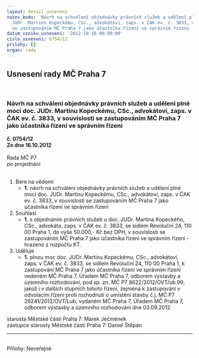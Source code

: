 ```yaml
---
layout: detail_usneseni
nazev_bodu: 'Návrh na schválení objednávky právních služeb a udělení plné moci doc.
  JUDr. Martinu Kopeckému, CSc., advokátovi, zaps. v ČAK ev. č. 3833, v souvislosti
  se zastupováním MČ Praha 7 jako účastníka řízení ve správním řízení '
datum_vzniku_usneseni: '2012-10-16 00:00:00'
cislo_usneseni: 0754/12
prilohy: []
organ: rada
---
```

<div id="ucUsn_pList" class="usn">
	<span><h2>Usnesení rady MČ Praha 7 </h2>
<br></span><div class="standBody">
<span><h3>Návrh na schválení objednávky právních služeb a udělení plné moci doc. JUDr. Martinu Kopeckému, CSc., advokátovi, zaps. v ČAK ev. č. 3833, v souvislosti se zastupováním MČ Praha 7 jako účastníka řízení ve správním řízení </h3></span><div class="center">
		<strong>č. 0754/12</strong><br>
	</div>
<div class="center">
		<strong>Ze dne 16.10.2012</strong><br><br>
	</div>Rada MČ P7<br> po projednání<br><br><ol>
<li>Bere na vědomí<ul><li>
<strong>1.</strong> návrh na schválení objednávky právních služeb a udělení plné moci doc. JUDr. Martinu Kopeckému, CSc., advokátovi, zaps. v ČAK ev. č. 3833, v souvislosti se zastupováním MČ Praha 7 jako účastníka řízení ve správním řízení </li></ul>
</li>
<li>Souhlasí<ul><li>
<strong>1.</strong> s objednáním právních služeb u doc. JUDr. Martina Kopeckého, CSc., advokáta, zaps. v ČAK ev. č. 3833, se sídlem Revoluční 24, 110 00 Praha 1, do výše 50.000,- Kč bez DPH, v souvislosti se zastupováním MČ Praha 7 jako účastníka řízení ve správním řízení - hrazeno z rozpočtu KT.         </li></ul>
</li>
<li>Uděluje<ul><li>
<strong>1.</strong> plnou moc doc. JUDr. Martinu Kopeckému, CSc., advokátovi, zaps. v ČAK  ev. č. 3833, se sídlem Revoluční 24, 110 00 Praha 1, k zastupování MČ Praha 7 jako účastníka řízení ve správním řízení vedeném MČ Praha 7, Úřadem MČ Praha 7, odborem výstavby a územního rozhodování, pod sp. zn. MČ P7 8622/2012/OVT/ob.99, jakož i v dalších stupních tohoto řízení, zejména k zastupování v odvolacím řízení proti rozhodnutí o umístění stavby č.j. MČ P7 26241/2012/OVT/Lub, vydaném MČ Praha 7, Úřadem MČ Praha 7, odborem výstavby a územního rozhodování dne 03.09.2012.</li></ul>
</li>
</ol>starosta Městské části Praha 7: Marek Ječmének<br>zástupce starosty Městské části Praha 7: Daniel Štěpán <hr>
<br>Přílohy: Neveřejné</div>
</div>